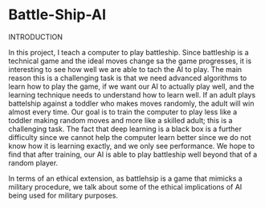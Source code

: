 # Battle-Ship-AI


INTRODUCTION

In this project, I teach a computer to play battleship. Since battleship is a technical game
and the ideal moves change sa the game progresses, it is interesting to see how well we are 
able to tach the AI to play. The main reason this is a challenging task is that we need advanced
algorithms to learn how to play the game, if we want our AI to actually play well, and the learning
technique needs to understand how to learn well. If an adult plays battelship against a toddler
who makes moves randomly, the adult will win almost every time. Our goal is to train the computer
to play less like a toddler making random moves and more like a skilled adult; this is a
challenging task. The fact that deep learning is a black box is a further difficulty since we 
cannot help the computer learn better since we do not know how it is learning exactly, and we only
see performance. We hope to find that after training, our AI is able to play battleship well beyond
that of a random player.

In terms of an ethical extension, as battlehsip is a game that mimicks a military procedure, we talk
about some of the ethical implications of AI being used for military purposes.
